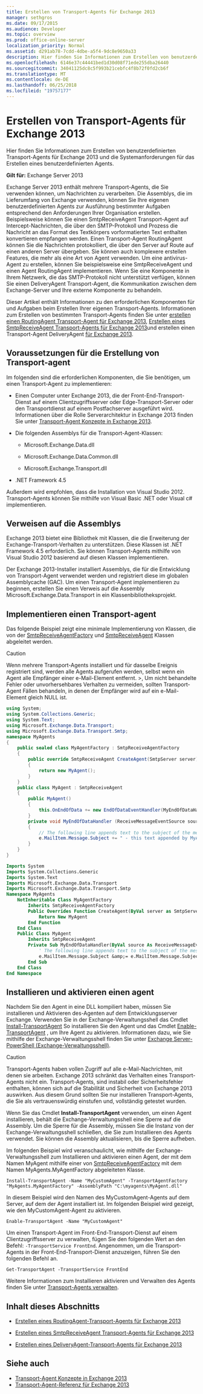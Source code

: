 ```yaml
---
title: Erstellen von Transport-Agents für Exchange 2013
manager: sethgros
ms.date: 09/17/2015
ms.audience: Developer
ms.topic: overview
ms.prod: office-online-server
localization_priority: Normal
ms.assetid: d291ab78-7cdd-4dbe-a5f4-9dc8e9650a33
description: Hier finden Sie Informationen zum Erstellen von benutzerdefinierten Transport-Agents für Exchange 2013 und die Systemanforderungen für das Erstellen eines benutzerdefinierten Agents.
ms.openlocfilehash: 6146e37c44441bed1d30d08f71ede255dba26440
ms.sourcegitcommit: 34041125dc8c5f993b21cebfc4f8b72f0fd2cb6f
ms.translationtype: MT
ms.contentlocale: de-DE
ms.lasthandoff: 06/25/2018
ms.locfileid: "19757177"
---
```

# <a name="creating-transport-agents-for-exchange-2013"></a>Erstellen von Transport-Agents für Exchange 2013

Hier finden Sie Informationen zum Erstellen von benutzerdefinierten Transport-Agents für Exchange 2013 und die Systemanforderungen für das Erstellen eines benutzerdefinierten Agents.
  
**Gilt für:** Exchange Server 2013
  
Exchange Server 2013 enthält mehrere Transport-Agents, die Sie verwenden können, um Nachrichten zu verarbeiten. Die Assemblys, die im Lieferumfang von Exchange verwenden, können Sie Ihre eigenen benutzerdefinierten Agents zur Ausführung bestimmter Aufgaben entsprechend den Anforderungen Ihrer Organisation erstellen. Beispielsweise können Sie einen SmtpReceiveAgent Transport-Agent auf Intercept-Nachrichten, die über den SMTP-Protokoll und Prozess die Nachricht an das Format des Textkörpers vorformatierten Text enthalten konvertieren empfangen werden. Einen Transport-Agent RoutingAgent können Sie die Nachrichten protokolliert, die über den Server auf Route auf einen anderen Server übergeben. Sie können auch komplexere erstellen Features, die mehr als eine Art von Agent verwenden. Um eine antivirus-Agent zu erstellen, können Sie beispielsweise eine SmtpReceiveAgent und einen Agent RoutingAgent implementieren. Wenn Sie eine Komponente in Ihrem Netzwerk, die das SMTP-Protokoll nicht unterstützt verfügen, können Sie einen DeliveryAgent Transport-Agent, die Kommunikation zwischen dem Exchange-Server und Ihre externe Komponente zu behandeln. 
  
Dieser Artikel enthält Informationen zu den erforderlichen Komponenten für und Aufgaben beim Erstellen Ihrer eigenen Transport-Agents. Informationen zum Erstellen von bestimmten Transport-Agents finden Sie unter [erstellen einen RoutingAgent Transport-Agent für Exchange 2013](how-to-create-a-routingagent-transport-agent-for-exchange-2013.md), [Erstellen eines SmtpReceiveAgent Transport-Agents für Exchange 2013](how-to-create-an-smtpreceiveagent-transport-agent-for-exchange-2013.md)und erstellen einen Transport-Agent DeliveryAgent [für Exchange 2013](how-to-create-a-deliveryagent-transport-agent-for-exchange-2013.md).
  
## <a name="prerequisites-for-creating-a-transport-agent"></a>Voraussetzungen für die Erstellung von Transport-agent
<a name="bk_prerequisites"> </a>

Im folgenden sind die erforderlichen Komponenten, die Sie benötigen, um einen Transport-Agent zu implementieren:
  
- Einen Computer unter Exchange 2013, die der Front-End-Transport-Dienst auf einem Clientzugriffsserver oder Edge-Transport-Server oder den Transportdienst auf einem Postfachserver ausgeführt wird. Informationen über die Rolle Serverarchitektur in Exchange 2013 finden Sie unter [Transport-Agent Konzepte in Exchange 2013](transport-agent-concepts-in-exchange-2013.md).
    
- Die folgenden Assemblys für die Transport-Agent-Klassen:
    
  - Microsoft.Exchange.Data.dll
    
  - Microsoft.Exchange.Data.Common.dll
    
  - Microsoft.Exchange.Transport.dll
    
- .NET Framework 4.5
    
Außerdem wird empfohlen, dass die Installation von Visual Studio 2012. Transport-Agents können Sie mithilfe von Visual Basic .NET oder Visual c# implementieren.
  
## <a name="referencing-the-assemblies"></a>Verweisen auf die Assemblys
<a name="bk_ReferenceAssemblies"> </a>

Exchange 2013 bietet eine Bibliothek mit Klassen, die die Erweiterung der Exchange-Transport-Verhalten zu unterstützen. Diese Klassen ist .NET Framework 4.5 erforderlich. Sie können Transport-Agents mithilfe von Visual Studio 2012 basierend auf diesen Klassen implementieren.
  
Der Exchange 2013-Installer installiert Assemblys, die für die Entwicklung von Transport-Agent verwendet werden und registriert diese im globalen Assemblycache (GAC). Um einen Transport-Agent implementieren zu beginnen, erstellen Sie einen Verweis auf die Assembly Microsoft.Exchange.Data.Transport in ein Klassenbibliotheksprojekt.
  
## <a name="implementing-a-transport-agent"></a>Implementieren einen Transport-agent
<a name="bk_implementationExample"> </a>

Das folgende Beispiel zeigt eine minimale Implementierung von Klassen, die von der [SmtpReceiveAgentFactory](https://msdn.microsoft.com/library/Microsoft.Exchange.Data.Transport.Smtp.SmtpReceiveAgentFactory.aspx) und [SmtpReceiveAgent](https://msdn.microsoft.com/library/Microsoft.Exchange.Data.Transport.Smtp.SmtpReceiveAgent.aspx) Klassen abgeleitet werden. 
  
> [!CAUTION]
> Wenn mehrere Transport-Agents installiert und für dasselbe Ereignis registriert sind, werden alle Agents aufgerufen werden, selbst wenn ein Agent alle Empfänger einer e-Mail-Element entfernt. >, Um nicht behandelte Fehler oder unvorhersehbares Verhalten zu vermeiden, sollten Transport-Agent Fällen behandeln, in denen der Empfänger wird auf ein e-Mail-Element gleich NULL ist. 
  
```cs
using System;
using System.Collections.Generic;
using System.Text;
using Microsoft.Exchange.Data.Transport;
using Microsoft.Exchange.Data.Transport.Smtp;
namespace MyAgents
{
    public sealed class MyAgentFactory : SmtpReceiveAgentFactory
    {
        public override SmtpReceiveAgent CreateAgent(SmtpServer server)
        {
            return new MyAgent();
        }
    }
    public class MyAgent : SmtpReceiveAgent
    {
        public MyAgent()
        {
            this.OnEndOfData += new EndOfDataEventHandler(MyEndOfDataHandler);
        }
        private void MyEndOfDataHandler (ReceiveMessageEventSource source, EndOfDataEventArgs e)
        {
            // The following line appends text to the subject of the message that caused the event.
            e.MailItem.Message.Subject += " - this text appended by MyAgent";
        }
    }
}
```

```vb
Imports System
Imports System.Collections.Generic
Imports System.Text
Imports Microsoft.Exchange.Data.Transport
Imports Microsoft.Exchange.Data.Transport.Smtp
Namespace MyAgents
    NotInheritable Class MyAgentFactory
        Inherits SmtpReceiveAgentFactory
        Public Overrides Function CreateAgent(ByVal server as SmtpServer) As SmtpReceiveAgent
            Return New MyAgent
        End Function
    End Class
    Public Class MyAgent
        Inherits SmtpReceiveAgent
        Private Sub MyEndOfDataHandler(ByVal source As ReceiveMessageEventSource, ByVal e As EndOfDataEventArgs) Handles Me.OnEndOfData
            ' The following line appends text to the subject of the message that caused the event.
            e.MailItem.Message.Subject &amp;= e.MailItem.Message.Subject + " - this text appended by MyAgent"
        End Sub
    End Class
End Namespace
```

## <a name="installing-and-enabling-an-agent"></a>Installieren und aktivieren einen agent
<a name="bk_InstallEnable"> </a>

Nachdem Sie den Agent in eine DLL kompiliert haben, müssen Sie installieren und Aktivieren des-Agenten auf dem Entwicklungsserver Exchange. Verwenden Sie in der Exchange-Verwaltungsshell das Cmdlet [Install-TransportAgent](http://technet.microsoft.com/en-us/library/aa997998.aspx) So installieren Sie den Agent und das Cmdlet [Enable-TransportAgent](http://technet.microsoft.com/en-us/library/bb124921.aspx) , um Ihre Agent zu aktivieren. Informationen dazu, wie Sie mithilfe der Exchange-Verwaltungsshell finden Sie unter [Exchange Server-PowerShell (Exchange-Verwaltungsshell)](https://docs.microsoft.com/en-us/powershell/exchange/exchange-server/exchange-management-shell?view=exchange-ps).
  
> [!CAUTION]
> Transport-Agents haben vollen Zugriff auf alle e-Mail-Nachrichten, mit denen sie arbeiten. Exchange 2013 schränkt das Verhalten eines Transport-Agents nicht ein. Transport-Agents, sind instabil oder Sicherheitsfehler enthalten, können sich auf die Stabilität und Sicherheit von Exchange 2013 auswirken. Aus diesem Grund sollten Sie nur installieren Transport-Agents, die Sie als vertrauenswürdig einstufen und, vollständig getestet wurden. 
  
Wenn Sie das Cmdlet **Install-TransportAgent** verwenden, um einen Agent installieren, behält die Exchange-Verwaltungsshell eine Sperre auf die Assembly. Um die Sperre für die Assembly, müssen Sie die Instanz von der Exchange-Verwaltungsshell schließen, die Sie zum Installieren des Agents verwendet. Sie können die Assembly aktualisieren, bis die Sperre aufheben. 
  
Im folgenden Beispiel wird veranschaulicht, wie mithilfe der Exchange-Verwaltungsshell zum Installieren und aktivieren einen Agent, der mit dem Namen MyAgent mithilfe einer von [SmtpReceiveAgentFactory](https://msdn.microsoft.com/library/Microsoft.Exchange.Data.Transport.Smtp.SmtpReceiveAgentFactory.aspx) mit dem Namen MyAgents.MyAgentFactory abgeleiteten Klasse. 
  
 `Install-TransportAgent -Name "MyCustomAgent" -TransportAgentFactory "MyAgents.MyAgentFactory" -AssemblyPath "C:\myagents\MyAgent.dll"`
  
In diesem Beispiel wird den Namen des MyCustomAgent-Agents auf dem Server, auf dem der Agent installiert ist. Im folgenden Beispiel wird gezeigt, wie den MyCustomAgent-Agent zu aktivieren.
  
 `Enable-TransportAgent -Name "MyCustomAgent"`
  
Um einen Transport-Agent im Front-End-Transport-Dienst auf einem Clientzugriffsserver zu verwalten, fügen Sie den folgenden Wert an den Befehl: `-TransportService FrontEnd`. Angenommen, um die Transport-Agents in der Front-End-Transport-Dienst anzuzeigen, führen Sie den folgenden Befehl an.
  
 `Get-TransportAgent -TransportService FrontEnd`
  
Weitere Informationen zum Installieren aktivieren und Verwalten des Agents finden Sie unter [Transport-Agents verwalten](http://technet.microsoft.com/en-us/library/bb125175%28v=exchg.150%29.aspx).
  
## <a name="in-this-section"></a>Inhalt dieses Abschnitts
<a name="bk_inthissection"> </a>

- [Erstellen eines RoutingAgent-Transport-Agents für Exchange 2013](how-to-create-a-routingagent-transport-agent-for-exchange-2013.md)
    
- [Erstellen eines SmtpReceiveAgent Transport-Agents für Exchange 2013](how-to-create-an-smtpreceiveagent-transport-agent-for-exchange-2013.md)
    
- [Erstellen eines DeliveryAgent-Transport-Agents für Exchange 2013](how-to-create-a-deliveryagent-transport-agent-for-exchange-2013.md)
    
## <a name="see-also"></a>Siehe auch

- [Transport-Agent Konzepte in Exchange 2013](transport-agent-concepts-in-exchange-2013.md)   
- [Transport-Agent-Referenz für Exchange 2013](transport-agent-reference-for-exchange-2013.md)
    

